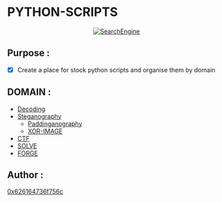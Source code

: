 # PYTHON-SCRIPTS
<a href="python-logo">
    <p align="center">
    <img src="https://cdn.iconscout.com/icon/free/png-128/python-9-458172.png" alt="SearchEngine">
    </p>
</a>

## Purpose : 
 - [x] Create a place for stock python scripts and organise them by domain

## DOMAIN : 
<ul>
<li> <a href=https://github.com/0x626164736f756c/Python-Scripts/tree/master/1-Decoding> Decoding</a></li>
<li><a href=https://github.com/0x626164736f756c/Python-Scripts/tree/master/2-Steganography> Steganography</a> 
  <ul>
    <li> <a href=https://github.com/0x626164736f756c/Python-Scripts/tree/master/2-Steganography/Paddinganography>Paddinganography</a></li>
  </ul>
  <ul><li> <a href=https://github.com/0x626164736f756c/Python-Scripts/tree/master/2-Steganography/XOR_image>XOR-IMAGE</a></li>
  </ul>
</li>
<li><a href=https://github.com/0x626164736f756c/Python-Scripts/tree/master/3-CTF>CTF</a></li>
<li><a href=https://github.com/0x626164736f756c/Python-Scripts/tree/master/4-SOLVE>SOLVE</a></li>
<li><a href=https://github.com/0x626164736f756c/Python-Scripts/tree/master/5-FORGE>FORGE</a></li>
</li>
</ul>
 

## Author : 
  <a href=https://github.com/0x626164736f756c>0x626164736f756c</a>
